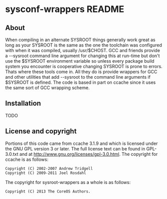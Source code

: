 sysconf-wrappers README
=======================


About
-----

When compiling in an alternate SYSROOT things generally work great as
long as your SYSROOT is the same as the one the toolchain was configured
with when it was compiled, usually /usr/$CHOST. GCC and friends provide
a --sysroot command line argument for changing this at run-time but
don't use the $SYSROOT environment variable so unless every package
build system you encounter is cooperative changing SYSROOT is prone to
errors. Thats where these tools come in. All they do is provide wrappers
for GCC and other utilities that add --sysroot to the command line
arguments if $SYSROOT is defined. The code is based in part on ccache
since it uses the same sort of GCC wrapping scheme.


Installation
------------

TODO


License and copyright
---------------------

Portions of this code came from ccache 3.1.9 and which is licensed under
the GNU GPL version 3 or later. The full license text can be found in
GPL-3.0.txt and at http://www.gnu.org/licenses/gpl-3.0.html. The
copyright for ccache is as follows:

    Copyright (C) 2002-2007 Andrew Tridgell
    Copyright (C) 2009-2011 Joel Rosdahl

The copyright for sysroot-wrappers as a whole is as follows:

    Copyright (C) 2013 The CoreOS Authors.
